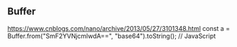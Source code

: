 ## Buffer

https://www.cnblogs.com/nano/archive/2013/05/27/3101348.html
const a = Buffer.from("SmF2YVNjcmlwdA==", "base64").toString(); // JavaScript
